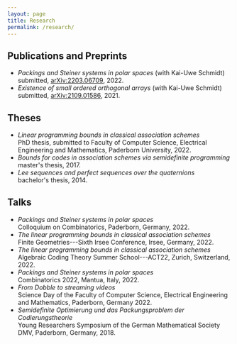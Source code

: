 ```yaml
---
layout: page
title: Research
permalink: /research/
---
```


## Publications and Preprints

- *Packings and Steiner systems in polar spaces* (with Kai-Uwe Schmidt)\
  submitted, [arXiv:2203.06709](https://arxiv.org/pdf/2203.06709.pdf), 2022.
- *Existence of small ordered orthogonal arrays* (with Kai-Uwe Schmidt)\
  submitted, [arXiv:2109.01586](https://arxiv.org/pdf/2109.01586.pdf), 2021.

## Theses

- *Linear programming bounds in classical association schemes*\
  PhD thesis, submitted to Faculty of Computer Science, Electrical Engineering and Mathematics, Paderborn University, 2022.
- *Bounds for codes in association schemes via semidefinite programming*\
  master's thesis, 2017.
- *Lee sequences and perfect sequences over the quaternions*\
  bachelor's thesis, 2014.

## Talks

- *Packings and Steiner systems in polar spaces*\
  Colloquium on Combinatorics, Paderborn, Germany, 2022.
- *The linear programming bounds in classical association schemes*\
  Finite Geometries---Sixth Irsee Conference, Irsee, Germany, 2022.
- *The linear programming bounds in classical association schemes*\
  Algebraic Coding Theory Summer School---ACT22, Zurich, Switzerland, 2022.
- *Packings and Steiner systems in polar spaces*\
  Combinatorics 2022, Mantua, Italy, 2022.
- *From Dobble to streaming videos*\
  Science Day of the Faculty of Computer Science, Electrical Engineering and Mathematics, Paderborn, Germany 2022.
- *Semidefinite Optimierung und das Packungsproblem der Codierungstheorie*\
  Young Researchers Symposium of the German Mathematical Society DMV, Paderborn, Germany, 2018.
